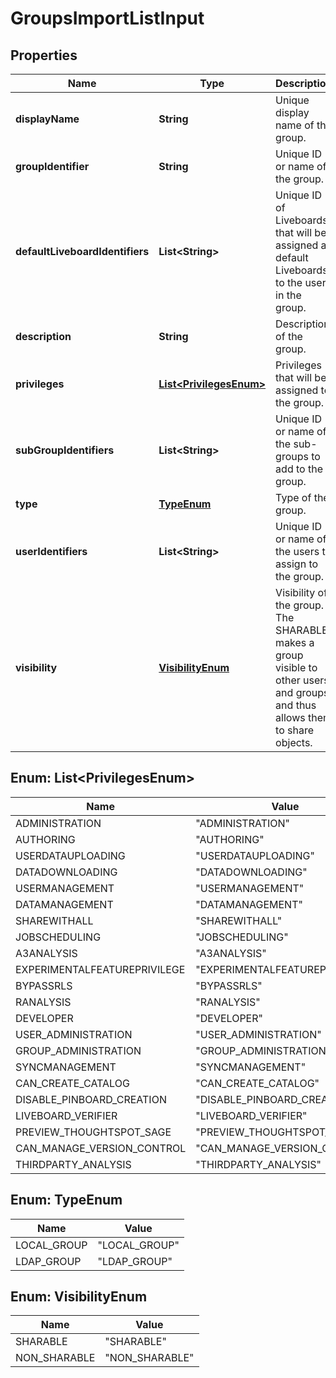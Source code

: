 

# GroupsImportListInput


## Properties

| Name | Type | Description | Notes |
|------------ | ------------- | ------------- | -------------|
|**displayName** | **String** | Unique display name of the group. |  |
|**groupIdentifier** | **String** | Unique ID or name of the group. |  |
|**defaultLiveboardIdentifiers** | **List&lt;String&gt;** | Unique ID of Liveboards that will be assigned as default Liveboards to the users in the group. |  [optional] |
|**description** | **String** | Description of the group. |  [optional] |
|**privileges** | [**List&lt;PrivilegesEnum&gt;**](#List&lt;PrivilegesEnum&gt;) | Privileges that will be assigned to the group. |  [optional] |
|**subGroupIdentifiers** | **List&lt;String&gt;** | Unique ID or name of the sub-groups to add to the group. |  [optional] |
|**type** | [**TypeEnum**](#TypeEnum) | Type of the group. |  [optional] |
|**userIdentifiers** | **List&lt;String&gt;** | Unique ID or name of the users to assign to the group. |  [optional] |
|**visibility** | [**VisibilityEnum**](#VisibilityEnum) | Visibility of the group. The SHARABLE makes a group visible to other users and groups, and thus allows them to share objects. |  [optional] |



## Enum: List&lt;PrivilegesEnum&gt;

| Name | Value |
|---- | -----|
| ADMINISTRATION | &quot;ADMINISTRATION&quot; |
| AUTHORING | &quot;AUTHORING&quot; |
| USERDATAUPLOADING | &quot;USERDATAUPLOADING&quot; |
| DATADOWNLOADING | &quot;DATADOWNLOADING&quot; |
| USERMANAGEMENT | &quot;USERMANAGEMENT&quot; |
| DATAMANAGEMENT | &quot;DATAMANAGEMENT&quot; |
| SHAREWITHALL | &quot;SHAREWITHALL&quot; |
| JOBSCHEDULING | &quot;JOBSCHEDULING&quot; |
| A3ANALYSIS | &quot;A3ANALYSIS&quot; |
| EXPERIMENTALFEATUREPRIVILEGE | &quot;EXPERIMENTALFEATUREPRIVILEGE&quot; |
| BYPASSRLS | &quot;BYPASSRLS&quot; |
| RANALYSIS | &quot;RANALYSIS&quot; |
| DEVELOPER | &quot;DEVELOPER&quot; |
| USER_ADMINISTRATION | &quot;USER_ADMINISTRATION&quot; |
| GROUP_ADMINISTRATION | &quot;GROUP_ADMINISTRATION&quot; |
| SYNCMANAGEMENT | &quot;SYNCMANAGEMENT&quot; |
| CAN_CREATE_CATALOG | &quot;CAN_CREATE_CATALOG&quot; |
| DISABLE_PINBOARD_CREATION | &quot;DISABLE_PINBOARD_CREATION&quot; |
| LIVEBOARD_VERIFIER | &quot;LIVEBOARD_VERIFIER&quot; |
| PREVIEW_THOUGHTSPOT_SAGE | &quot;PREVIEW_THOUGHTSPOT_SAGE&quot; |
| CAN_MANAGE_VERSION_CONTROL | &quot;CAN_MANAGE_VERSION_CONTROL&quot; |
| THIRDPARTY_ANALYSIS | &quot;THIRDPARTY_ANALYSIS&quot; |



## Enum: TypeEnum

| Name | Value |
|---- | -----|
| LOCAL_GROUP | &quot;LOCAL_GROUP&quot; |
| LDAP_GROUP | &quot;LDAP_GROUP&quot; |



## Enum: VisibilityEnum

| Name | Value |
|---- | -----|
| SHARABLE | &quot;SHARABLE&quot; |
| NON_SHARABLE | &quot;NON_SHARABLE&quot; |



